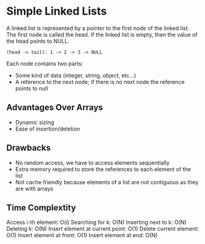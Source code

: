 # Simple Linked Lists
A linked list is represented by a pointer to the first node of the linked list. 
The first node is called the head. If the linked list is empty, then the value of
the head points to NULL.

```
(head -> tail): 1 -> 2 -> 3 -> NULL
```

Each node contains two parts:
* Some kind of data (integer, string, object, etc...)
* A reference to the next node; if there is no next node the reference points to
null

## Advantages Over Arrays
* Dynamic sizing
* Ease of insertion/deletion

## Drawbacks
* No random access, we have to access elements sequentially
* Extra memory required to store the references to each element of the list
* Not cache friendly because elements of a list are not contiguous as they are 
with arrays

## Time Complextity
Access i-th element: O(i)
Searching for k: O(N)
Inserting next to k: O(N)
Deleting k: O(N)
Insert element at current point: O(1)
Delete current element: O(1)
Insert element at front: O(1)
Insert element at end: O(N)